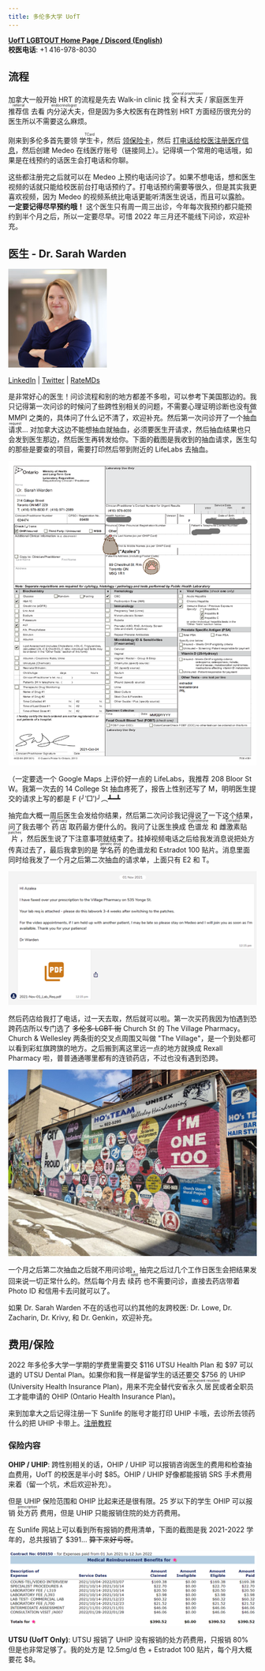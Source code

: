 ```yaml
---
title: 多伦多大学 UofT
---
```


[**UofT LGBTOUT Home Page / Discord (English)**](https://lgbtout.sa.utoronto.ca/) \
**校医电话**: +1 416-978-8030

## 流程

加拿大一般开始 HRT 的流程是先去 Walk-in clinic 找 <ruby>全科大夫<rt>general practitioner</rt></ruby> / 家庭医生开 <ruby>推荐信<rt>referral</rt></ruby> 去看 <ruby>内分泌大夫<rt>endocrinologist</rt></ruby>，但是因为多大校医有在跨性别 HRT 方面经历很充分的医生所以不需要这么麻烦。

刚来到多伦多首先要领 <ruby>学生卡<rt>TCard</rt></ruby>，然后 [领保险卡](#register)，然后 [打电话给校医注册医疗信息](https://studentlife.utoronto.ca/task/book-appointments-and-view-lab-results-online/)，然后创建 Medeo 在线医疗账号（链接同上）。记得填一个常用的电话哦，如果是在线预约的话医生会打电话和你聊。

这些都注册完之后就可以在 Medeo 上预约电话问诊了。如果不想电话，想和医生视频的话就只能给校医前台打电话预约了。打电话预约需要等很久，但是其实我更喜欢视频，因为 Medeo 的视频系统比电话更能听清医生说话，而且可以露脸。 **一定要记得尽早预约哦！** 这个医生只有周一周三出诊，今年每次我预约都只能预约到半个月之后，所以一定要尽早。可惜 2022 年三月还不能线下问诊，欢迎补充。

## 医生 - Dr. Sarah Warden

![Dr. Sarah Warden's Image](img_dr_sarah_warden.jfif)

[LinkedIn](https://ca.linkedin.com/in/sarah-warden-37801675/) | [Twitter](https://twitter.com/swardenmd) | [RateMDs](https://www.ratemds.com/doctor-ratings/4013764/Dr-Sarah-Warden-Toronto-ON.html)

是非常好心的医生！问诊流程和别的地方都差不多啦，可以参考下美国那边的。我只记得第一次问诊的时候问了些跨性别相关的问题，不需要心理证明诊断也没有做 MMPI 之类的，具体问了什么记不清了，欢迎补充。然后第一次问诊开了一个<ruby>抽血请求<rt>lab request</rt></ruby>... 对加拿大这边不能想抽血就抽血，必须要医生开请求，然后抽血结果也只会发到医生那边，然后医生再转发给你。下面的截图是我收到的抽血请求，医生勾的那些是要查的项目，需要打印然后带到附近的 LifeLabs 去抽血。

![Lab Request Screenshot](img_lab_req_azalea_oct_4.png)

（一定要选一个 Google Maps 上评价好一点的 LifeLabs，我推荐 208 Bloor St W。我第一次去的 14 College St 抽血疼死了，报告上性别还写了 M，明明医生提交的请求上写的都是 F (╯‵□′)╯︵┻━┻

抽完血大概一周后医生会发给你结果，然后第二次问诊我记得说了一下这个结果，问了我去哪个 <ruby>药店<rt>pharmacy</rt></ruby> 取药最方便什么的。我问了让医生换成 <ruby>色谱龙<rt>Cyproterone</rt></ruby> 和 <ruby>雌激素贴片<rt>Estradiol patches</rt></ruby>，然后医生说了下注意事项就结束了。挂掉视频电话之后给我发消息说把处方传真过去了，最后我拿到的是 <ruby>学名药<rt>generic drug</rt></ruby> 的色谱龙和 Estradot 100 贴片。消息里面同时给我发了一个月之后第二次抽血的请求单，上面只有 E2 和 T。

![Prescription Chat Message](img_prescription_faxed.png)

然后药店给我打了电话，过一天去取，然后就可以啦。第一次买药我因为怕遇到恐跨药店所以专门选了 ~~多伦多 LGBT 街~~ Church St 的 The Village Pharmacy。Church & Wellesley 两条街的交叉点周围又叫做 "The Village"，是一个到处都可以看到彩虹旗跨旗的地方。之后搬到离这里远一点的地方就换成 Rexall Pharmacy 啦，普普通通哪里都有的连锁药店，不过也没有遇到恐跨。

![The Village](img_the_village.jpg)

一个月之后第二次抽血之后就不用问诊啦，抽完之后过几个工作日医生会把结果发回来说一切正常什么的。然后每个月去 <ruby>续药<rt>refill</rt></ruby> 也不需要问诊，直接去药店带着 Photo ID 和信用卡去问就可以了。

如果 Dr. Sarah Warden 不在的话也可以约其他的友跨校医: Dr. Lowe, Dr. Zacharin, Dr. Krivy, 和 Dr. Genkin，欢迎补充。

## 费用/保险

2022 年多伦多大学一学期的学费里需要交 $116 UTSU Health Plan 和 $97 可以退的 UTSU Dental Plan。如果你和我一样是留学生的话还要交 $756 的 UHIP (University Health Insurance Plan)，用来不完全替代安省<ruby>永久居民<rt>permanent resident</rt></ruby>或者全职员工才能申请的 OHIP (Ontario Health Insurance Plan)。

<a name='register'></a>
来到加拿大之后记得注册一下 Sunlife 的账号才能打印 UHIP 卡哦，去诊所去领药什么的把 UHIP 卡带上。[注册教程](https://internationalexperience.utoronto.ca/international-student-services/healthcare-coverage-and-u-of-t/university-health-insurance-plan-uhip/accessing-your-uhip-card-and-online-registration/)

### 保险内容

**OHIP / UHIP**: 跨性别相关的话，OHIP / UHIP 可以报销咨询医生的费用和检查抽血费用，UofT 的校医是半小时 $85。OHIP / UHIP 好像都能报销 SRS 手术费用来着（留一个坑，术后欢迎补充）。

但是 UHIP 保险范围和 OHIP 比起来还是很有限。25 岁以下的学生 OHIP 可以报销 <ruby>处方药<rt>prescription</rt></ruby> 费用，但是 UHIP 只能报销住院的处方药费用。

在 Sunlife 网站上可以看到所有报销的费用清单，下面的截图是我 2021-2022 学年的，总共报销了 $391... ~~算下来好亏呀~~。

![Sunlife Claim Screenshot](img_sunlife_claim.png)

**UTSU (UofT Only)**: UTSU 报销了 UHIP 没有报销的处方药费用，只报销 80% 但是也非常足够了。我的处方是 12.5mg/d 色 + Estradot 100 贴片，每个月大概要花 $8。
